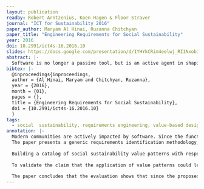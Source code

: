 ```yaml
---
layout: publication
readby: Robert Arntzenius, Koen Hagen & Floor Straver
journal: "ICT for Sustainability 2016"
paper_author: Maryam Al Hinai, Ruzanna Chitchyan
paper_title: "Engineering Requirements for Social Sustainability"
year: 2016
doi: 10.2991/ict4s-16.2016.10
slides: https://docs.google.com/presentation/d/1YHYkCRim4eelwj_RI1Nxob1-wgi8jqfjf4t9Sh8jF9w/edit?usp=sharing
abstract: |-
  Software is no longer a passive tool, but is an active agent in shaping modern communities. Yet, to date, software engineers do not endeavour to explicitly state requirements which a software system must fulfil if it is to positively contribute to the well-being (that is the social sustainability) of its user community. This paper presents a proposal on how to bridge this gap. It notes that social sustainability requirements stem from key societal values, such as equity, security, education, which can be elicited into value patterns. Such patterns can then serve as templates for software requirements specification. The viability of this proposal is demonstrated  through formation of equity value patterns, which are instantiated as requirements to 6 sample studies. We observe that while each organisation and sub-community will have own diverse cultural and traditional values with respective requirements, the fundamental notions (such as equity, security, freedom) that serve as the core of social sustainability remain relatively stable. It is such values that we propose to elicit into patterns for requirements specification.
bibtex: |-
  @inproceedings{inproceedings,
  author = {Al Hinai, Maryam and Chitchyan, Ruzanna},
  year = {2016},
  month = {01},
  pages = {},
  title = {Engineering Requirements for Social Sustainability},
  doi = {10.2991/ict4s-16.2016.10}
  }
tags:
  - social  sustainability, requirements engineering, value-based design, value patterns
annotation: |-
  Modern communities are actively impacted by software. Since the functionality, constraints and properties of software systems are set through Requirements Engineering, this is the stage though which engineering software sustainably is possible. Social sustainability has, however, not been incorporated yet by requirements engineers into software systems engineering. This is because there are no clear guidelines on what is "positive impact on communities", how it can be identified, modeled and measured. 
  The paper presents a generic requirements identification methodology, which is based on core societal values, demonstrates an instantiation of this methodology and applies it to six separate studies.
  
  Building a catalog of social sustainability value patterns with respective requirements templates was done in three phases. First they collected core values by literature review, looking at indicators and metrics about social sustainability. Afterwards they extracted value patterns by individually adressing each core value and conducting a qualitative text-analysis of a set of papers that have adressed that core value. Lastly, to define a requirements template, they used a set of questions that help explore as to how a given value can be supported in software requirements.
  
  To validate the claim that the application of value patterns could lead to identification of requirements patterns, the method was applied to a total of six sample requirements specifications. Applying the method shows that similar solutions can be applied to software systems accross a diverse set of domains.
  
  The paper concludes that the evaluation shows that since the proposed approach is suitable for identification of patterns of equality when applied to six different studies, it will likely be equally suitable of other stable values. Lastly it states that the proposed method provides a direction towards the integration of social sustainability concerns into requirements engineering.
---
```


<!--mandatory fields: paper_title, readby, paper_author, journal, year, doi or preprint or arxiv, slides (if you have), abstract, annotation -->
